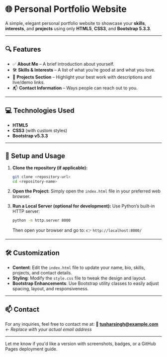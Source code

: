 

# 🌐 Personal Portfolio Website

A simple, elegant personal portfolio website to showcase your **skills**, **interests**, and **projects** using only **HTML5**, **CSS3**, and **Bootstrap 5.3.3**.

---

## 🔍 Features

* ✅ **About Me** – A brief introduction about yourself.
* 🛠 **Skills & Interests** – A list of what you’re good at and what you love.
* 💼 **Projects Section** – Highlight your best work with descriptions and live/demo links.
* 📬 **Contact Information** – Ways people can reach out to you.

---

## 💻 Technologies Used

* **HTML5**
* **CSS3** (with custom styles)
* **Bootstrap v5.3.3**

---

## 🚀 Setup and Usage

1. **Clone the repository (if applicable):**

   ```bash
   git clone <repository-url>
   cd <repository-name>
   ```

2. **Open the Project:**
   Simply open the `index.html` file in your preferred web browser.

3. **Run a Local Server (optional for development):**
   Use Python’s built-in HTTP server:

   ```bash
   python -m http.server 8000
   ```

   Then open your browser and go to:
   👉 `http://localhost:8000/`

---

## 🛠 Customization

* **Content**: Edit the `index.html` file to update your name, bio, skills, projects, and contact details.
* **Styling**: Modify the `style.css` file to tweak the design and layout.
* **Bootstrap Enhancements**: Use Bootstrap utility classes to easily adjust spacing, layout, and responsiveness.

---

## 📫 Contact

For any inquiries, feel free to contact me at:
**📧 [tusharsingh@example.com](mailto:tusharsingh@example.com)**
*← Replace with your actual email address*

---

Let me know if you'd like a version with screenshots, badges, or a GitHub Pages deployment guide.
